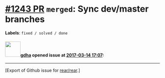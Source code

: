 [\#1243 PR](https://github.com/rear/rear/pull/1243) `merged`: Sync dev/master branches
======================================================================================

**Labels**: `fixed / solved / done`

#### <img src="https://avatars.githubusercontent.com/u/888633?u=cdaeb31efcc0048d3619651aa18dd4b76e636b21&v=4" width="50">[gdha](https://github.com/gdha) opened issue at [2017-03-14 17:07](https://github.com/rear/rear/pull/1243):

------------------------------------------------------------------------

\[Export of Github issue for
[rear/rear](https://github.com/rear/rear).\]
